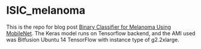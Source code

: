 # ISIC_melanoma

This is the repo for blog post <a href='http://yinniyu.github.io/posts/melanoma'>Binary Classifier for Melanoma Using MobileNet</a>. The Keras model runs on Tensorflow backend, and the AMI used was Bitfusion Ubuntu 14 TensorFlow with instance type of g2.2xlarge.
